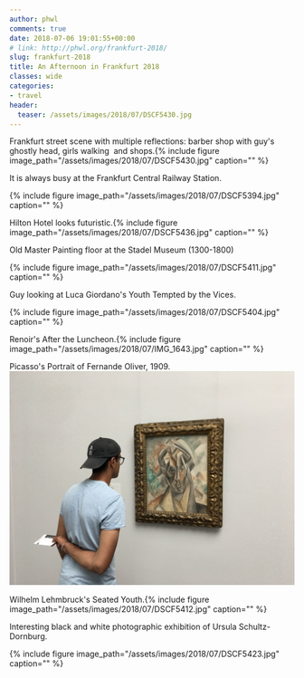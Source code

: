 ```yaml
---
author: phwl
comments: true
date: 2018-07-06 19:01:55+00:00
# link: http://phwl.org/frankfurt-2018/
slug: frankfurt-2018
title: An Afternoon in Frankfurt 2018
classes: wide
categories:
- travel
header:
  teaser: /assets/images/2018/07/DSCF5430.jpg
---
```


Frankfurt street scene with multiple reflections: barber shop with guy's ghostly head, girls walking  and shops.{% include figure image_path="/assets/images/2018/07/DSCF5430.jpg" caption="" %}

<!-- more -->

It is always busy at the Frankfurt Central Railway Station.

{% include figure image_path="/assets/images/2018/07/DSCF5394.jpg" caption="" %}

Hilton Hotel looks futuristic.{% include figure image_path="/assets/images/2018/07/DSCF5436.jpg" caption="" %}

Old Master Painting floor at the Stadel Museum (1300-1800)

{% include figure image_path="/assets/images/2018/07/DSCF5411.jpg" caption="" %}

Guy looking at Luca Giordano's Youth Tempted by the Vices.

{% include figure image_path="/assets/images/2018/07/DSCF5404.jpg" caption="" %}

Renoir's After the Luncheon.{% include figure image_path="/assets/images/2018/07/IMG_1643.jpg" caption="" %}

Picasso's Portrait of Fernande Oliver, 1909.[
![](/assets/images/2018/07/IMG_1650.jpg)](/assets/images/2018/07/IMG_1650.jpg)

Wilhelm Lehmbruck's Seated Youth.{% include figure image_path="/assets/images/2018/07/DSCF5412.jpg" caption="" %}

Interesting black and white photographic exhibition of Ursula Schultz-Dornburg.

{% include figure image_path="/assets/images/2018/07/DSCF5423.jpg" caption="" %}
